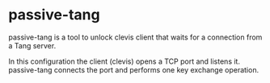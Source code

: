 passive-tang
===========

passive-tang is a tool to unlock clevis client that waits for a connection from a Tang server.

In this configuration the client (clevis) opens a TCP port and listens it.
passive-tang connects the port and performs one key exchange operation.